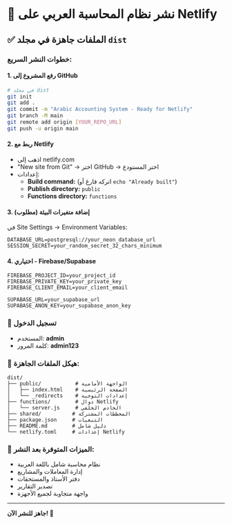 # 🚀 نشر نظام المحاسبة العربي على Netlify

## ✅ الملفات جاهزة في مجلد `dist`

### خطوات النشر السريع:

#### 1. رفع المشروع إلى GitHub
```bash
# في مجلد dist
git init
git add .
git commit -m "Arabic Accounting System - Ready for Netlify"
git branch -M main
git remote add origin [YOUR_REPO_URL]
git push -u origin main
```

#### 2. ربط مع Netlify
- اذهب إلى netlify.com
- "New site from Git" → اختر GitHub → اختر المستودع
- إعدادات:
  - **Build command:** (اتركه فارغ أو `echo "Already built"`)
  - **Publish directory:** `public`
  - **Functions directory:** `functions`

#### 3. إضافة متغيرات البيئة (مطلوب)
في Site Settings → Environment Variables:
```
DATABASE_URL=postgresql://your_neon_database_url
SESSION_SECRET=your_random_secret_32_chars_minimum
```

#### 4. اختياري - Firebase/Supabase
```
FIREBASE_PROJECT_ID=your_project_id
FIREBASE_PRIVATE_KEY=your_private_key
FIREBASE_CLIENT_EMAIL=your_client_email

SUPABASE_URL=your_supabase_url
SUPABASE_ANON_KEY=your_supabase_anon_key
```

### 🔑 تسجيل الدخول
- المستخدم: **admin**
- كلمة المرور: **admin123**

### 📁 هيكل الملفات الجاهزة:
```
dist/
├── public/           # الواجهة الأمامية
│   ├── index.html    # الصفحة الرئيسية
│   └── _redirects    # إعدادات التوجيه
├── functions/        # دوال Netlify
│   └── server.js     # الخادم الخلفي
├── shared/          # المخططات المشتركة
├── package.json     # التبعيات
├── README.md        # دليل شامل
└── netlify.toml     # إعدادات Netlify

```

### 🔧 الميزات المتوفرة بعد النشر:
- نظام محاسبة شامل باللغة العربية
- إدارة المعاملات والمشاريع
- دفتر الأستاذ والمستحقات
- تصدير التقارير
- واجهة متجاوبة لجميع الأجهزة

---
**جاهز للنشر الآن! 🎉**